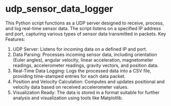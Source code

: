 # udp_sensor_data_logger
This Python script functions as a UDP server designed to receive, process, and log real-time sensor data. The script listens on a specified IP address and port, capturing various types of sensor data transmitted in packets.
Key Features:
1. UDP Server: Listens for incoming data on a defined IP and port.
2. Data Parsing: Processes incoming sensor data, including orientation (Euler angles), angular velocity, linear acceleration, magnetometer readings, accelerometer readings, gravity vectors, and position data.
3. Real-Time Data Logging: Logs the processed data into a CSV file, providing time-stamped entries for each data packet.
4. Position and Velocity Calculation: Computes and updates positional and velocity data based on received accelerometer values.
5. Visualization Ready: The data is stored in a format suitable for further analysis and visualization using tools like Matplotlib.
